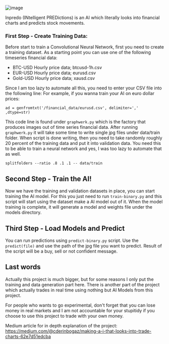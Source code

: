 ![image](inpredo_logo.png)

Inpredo (INtelligent PREDictions) is an AI which literally looks into financial charts and predicts stock movements.

### First Step - Create Training Data:

Before start to train a Convolutional Neural Network, first you need to create a
training dataset. As a starting point you can use one of the following timeseries financial data:

- BTC-USD Hourly price data; btcusd-1h.csv
- EUR-USD Hourly price data; eurusd.csv
- Gold-USD Hourly price data; xausd.csv

Since I am too lazy to automate all this, you need to enter your CSV file into the following line:
For example, if you wanna train your AI on euro dollar prices:

`ad = genfromtxt('/financial_data/eurusd.csv', delimiter=',' ,dtype=str)`

This code line is found under `graphwerk.py` which is the factory that produces images out of time series financial data.
After running `graphwerk.py` it will take some time to write single jpg files under data/train folder.
When script is done writing, then you need to take randomly roughly 20 percent of the training data and put it into validation data.
You need this to be able to train a neural network and yes, I was too lazy to automate that as well.

`splitfolders --ratio .8 .1 .1 -- data/train`

## Second Step - Train the AI!

Now we have the training and validation datasets in place, you can start training the AI model.
For this you just need to run `train-binary.py` and this script will start using the dataset make a AI model out of it.
When the model training is complete, it will generate a model and weights file under the models directory.

## Third Step - Load Models and Predict

You can run predictions using `predict-binary.py` script. Use the `predict(file)`
and use the path of the jpg file you want to predict. Result of the script will be a buy, sell or not confident message.

## Last words

Actually this project is much bigger, but for some reasons I only put the training and data generation part here.
There is another part of the project which actually trades in real time using nothing but AI Models from this project.

For people who wants to go experimental, don't forget that you can lose money in real markets and I am not accountable for your stupitidy if you choose to use this project to trade with your own money.

Medium article for in depth explanation of the project: https://medium.com/@cderinbogaz/making-a-i-that-looks-into-trade-charts-62e7d51edcba